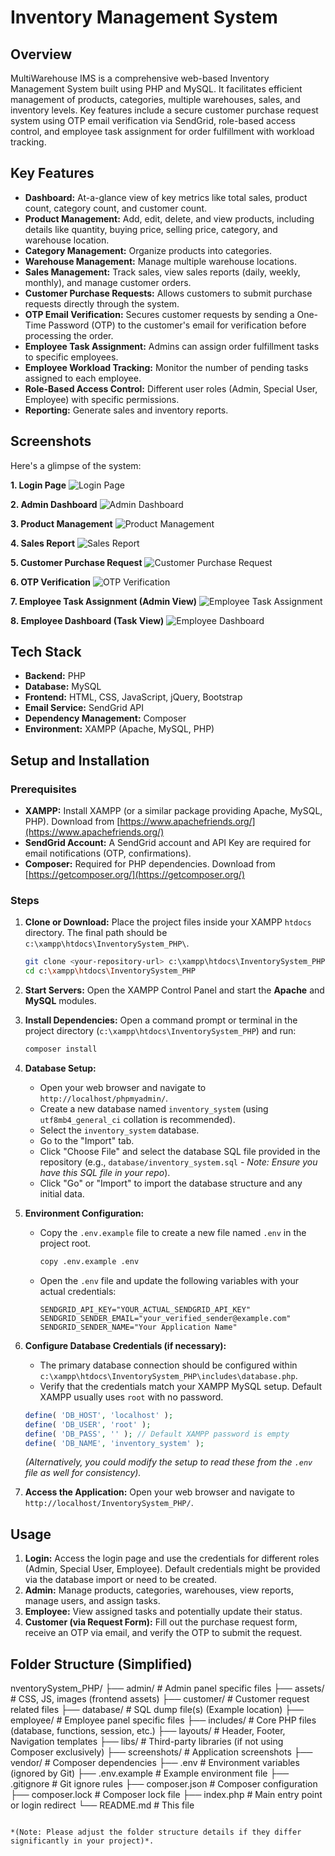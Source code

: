 # Inventory Management System

## Overview

MultiWarehouse IMS is a comprehensive web-based Inventory Management System built using PHP and MySQL. It facilitates efficient management of products, categories, multiple warehouses, sales, and inventory levels. Key features include a secure customer purchase request system using OTP email verification via SendGrid, role-based access control, and employee task assignment for order fulfillment with workload tracking.

## Key Features

*   **Dashboard:** At-a-glance view of key metrics like total sales, product count, category count, and customer count.
*   **Product Management:** Add, edit, delete, and view products, including details like quantity, buying price, selling price, category, and warehouse location.
*   **Category Management:** Organize products into categories.
*   **Warehouse Management:** Manage multiple warehouse locations.
*   **Sales Management:** Track sales, view sales reports (daily, weekly, monthly), and manage customer orders.
*   **Customer Purchase Requests:** Allows customers to submit purchase requests directly through the system.
*   **OTP Email Verification:** Secures customer requests by sending a One-Time Password (OTP) to the customer's email for verification before processing the order.
*   **Employee Task Assignment:** Admins can assign order fulfillment tasks to specific employees.
*   **Employee Workload Tracking:** Monitor the number of pending tasks assigned to each employee.
*   **Role-Based Access Control:** Different user roles (Admin, Special User, Employee) with specific permissions.
*   **Reporting:** Generate sales and inventory reports.

## Screenshots

Here's a glimpse of the system:

**1. Login Page**
![Login Page](./screenshots/login.png)

**2. Admin Dashboard**
![Admin Dashboard](./screenshots/admin_dashboard.png)

**3. Product Management**
![Product Management](./screenshots/product_management.png)

**4. Sales Report**
![Sales Report](./screenshots/sales_report.png)

**5. Customer Purchase Request**
![Customer Purchase Request](./screenshots/customer_request.png)

**6. OTP Verification**
![OTP Verification](./screenshots/otp_verification.png)

**7. Employee Task Assignment (Admin View)**
![Employee Task Assignment](./screenshots/employee_tasks.png)

**8. Employee Dashboard (Task View)**
![Employee Dashboard](./screenshots/employee_dashboard.png)

## Tech Stack

*   **Backend:** PHP
*   **Database:** MySQL
*   **Frontend:** HTML, CSS, JavaScript, jQuery, Bootstrap
*   **Email Service:** SendGrid API
*   **Dependency Management:** Composer
*   **Environment:** XAMPP (Apache, MySQL, PHP)

## Setup and Installation

### Prerequisites

*   **XAMPP:** Install XAMPP (or a similar package providing Apache, MySQL, PHP). Download from [https://www.apachefriends.org/](https://www.apachefriends.org/)
*   **SendGrid Account:** A SendGrid account and API Key are required for email notifications (OTP, confirmations).
*   **Composer:** Required for PHP dependencies. Download from [https://getcomposer.org/](https://getcomposer.org/)

### Steps

1.  **Clone or Download:** Place the project files inside your XAMPP `htdocs` directory. The final path should be `c:\xampp\htdocs\InventorySystem_PHP\`.
    ```bash
    git clone <your-repository-url> c:\xampp\htdocs\InventorySystem_PHP
    cd c:\xampp\htdocs\InventorySystem_PHP
    ```

2.  **Start Servers:** Open the XAMPP Control Panel and start the **Apache** and **MySQL** modules.

3.  **Install Dependencies:** Open a command prompt or terminal in the project directory (`c:\xampp\htdocs\InventorySystem_PHP`) and run:
    ```bash
    composer install
    ```

4.  **Database Setup:**
    *   Open your web browser and navigate to `http://localhost/phpmyadmin/`.
    *   Create a new database named `inventory_system` (using `utf8mb4_general_ci` collation is recommended).
    *   Select the `inventory_system` database.
    *   Go to the "Import" tab.
    *   Click "Choose File" and select the database SQL file provided in the repository (e.g., `database/inventory_system.sql` - *Note: Ensure you have this SQL file in your repo*).
    *   Click "Go" or "Import" to import the database structure and any initial data.

5.  **Environment Configuration:**
    *   Copy the `.env.example` file to create a new file named `.env` in the project root.
        ```bash
        copy .env.example .env
        ```
    *   Open the `.env` file and update the following variables with your actual credentials:
        ```dotenv
        SENDGRID_API_KEY="YOUR_ACTUAL_SENDGRID_API_KEY"
        SENDGRID_SENDER_EMAIL="your_verified_sender@example.com"
        SENDGRID_SENDER_NAME="Your Application Name"
        ```

6.  **Configure Database Credentials (if necessary):**
    *   The primary database connection should be configured within `c:\xampp\htdocs\InventorySystem_PHP\includes\database.php`.
    *   Verify that the credentials match your XAMPP MySQL setup. Default XAMPP usually uses `root` with no password.
    ```php
    define( 'DB_HOST', 'localhost' );
    define( 'DB_USER', 'root' );
    define( 'DB_PASS', '' ); // Default XAMPP password is empty
    define( 'DB_NAME', 'inventory_system' );
    ```
    *(Alternatively, you could modify the setup to read these from the `.env` file as well for consistency).*

7.  **Access the Application:** Open your web browser and navigate to `http://localhost/InventorySystem_PHP/`.

## Usage

1.  **Login:** Access the login page and use the credentials for different roles (Admin, Special User, Employee). Default credentials might be provided via the database import or need to be created.
2.  **Admin:** Manage products, categories, warehouses, view reports, manage users, and assign tasks.
3.  **Employee:** View assigned tasks and potentially update their status.
4.  **Customer (via Request Form):** Fill out the purchase request form, receive an OTP via email, and verify the OTP to submit the request.

## Folder Structure (Simplified)
nventorySystem_PHP/
├── admin/              # Admin panel specific files
├── assets/             # CSS, JS, images (frontend assets)
├── customer/           # Customer request related files
├── database/           # SQL dump file(s) (Example location)
├── employee/           # Employee panel specific files
├── includes/           # Core PHP files (database, functions, session, etc.)
├── layouts/            # Header, Footer, Navigation templates
├── libs/               # Third-party libraries (if not using Composer exclusively)
├── screenshots/        # Application screenshots
├── vendor/             # Composer dependencies
├── .env                # Environment variables (ignored by Git)
├── .env.example        # Example environment file
├── .gitignore          # Git ignore rules
├── composer.json       # Composer configuration
├── composer.lock       # Composer lock file
├── index.php           # Main entry point or login redirect
└── README.md           # This file

```plaintext

*(Note: Please adjust the folder structure details if they differ significantly in your project)*.
 ```